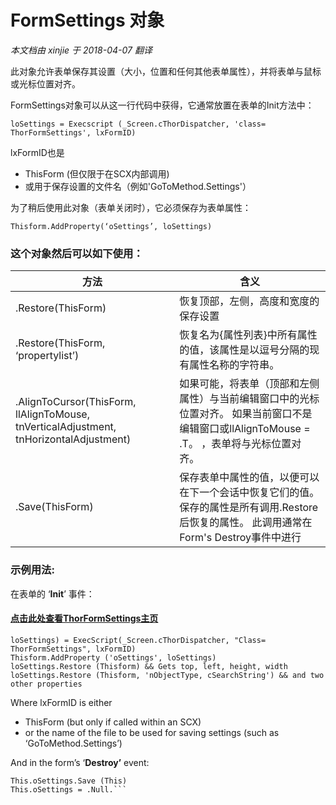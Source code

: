 ﻿FormSettings 对象
===
_本文档由 xinjie 于 2018-04-07 翻译_

此对象允许表单保存其设置（大小，位置和任何其他表单属性），并将表单与鼠标或光标位置对齐。

FormSettings对象可以从这一行代码中获得，它通常放置在表单的Init方法中：

```loSettings = Execscript (_Screen.cThorDispatcher, 'class= ThorFormSettings', lxFormID)```

lxFormID也是

*   ThisForm (但仅限于在SCX内部调用)
*   或用于保存设置的文件名（例如'GoToMethod.Settings'）

为了稍后使用此对象（表单关闭时），它必须保存为表单属性：

    Thisform.AddProperty(‘oSettings’, loSettings)


### 这个对象然后可以如下使用：

方法|含义
---|---
.Restore(ThisForm)|恢复顶部，左侧，高度和宽度的保存设置
.Restore(ThisForm, ‘propertylist’)|恢复名为{属性列表}中所有属性的值，该属性是以逗号分隔的现有属性名称的字符串。
.AlignToCursor(ThisForm, llAlignToMouse, tnVerticalAdjustment, tnHorizontalAdjustment)|如果可能，将表单（顶部和左侧属性）与当前编辑窗口中的光标位置对齐。 如果当前窗口不是编辑窗口或llAlignToMouse = .T。 ，表单将与光标位置对齐。
.Save(ThisForm)|保存表单中属性的值，以便可以在下一个会话中恢复它们的值。 保存的属性是所有调用.Restore后恢复的属性。 此调用通常在Form's Destroy事件中进行


### 示例用法:

在表单的 ‘**Init**’ 事件：

#### [点击此处查看ThorFormSettings主页](Thor_framework_formsettings.md)


    loSettings) = ExecScript(_Screen.cThorDispatcher, "Class= ThorFormSettings", lxFormID)
    Thisform.AddProperty ('oSettings', loSettings)
    loSettings.Restore (Thisform) && Gets top, left, height, width
    loSettings.Restore (Thisform, 'nObjectType, cSearchString') && and two other properties

Where lxFormID is either

*   ThisForm (but only if called within an SCX)
*   or the name of the file to be used for saving settings (such as ‘GoToMethod.Settings’)

And in the form’s ‘**Destroy’** event:

    This.oSettings.Save (This)
    This.oSettings = .Null.```
